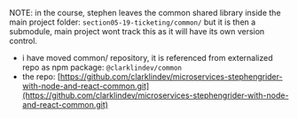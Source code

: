 NOTE: in the course, stephen leaves the common shared library inside the main project folder: `section05-19-ticketing/common/`
but it is then a submodule, main project wont track this as it will have its own version control.
- i have moved common/ repository, it is referenced from externalized repo as npm package: `@clarklindev/common`
- the repo: [https://github.com/clarklindev/microservices-stephengrider-with-node-and-react-common.git](https://github.com/clarklindev/microservices-stephengrider-with-node-and-react-common.git)